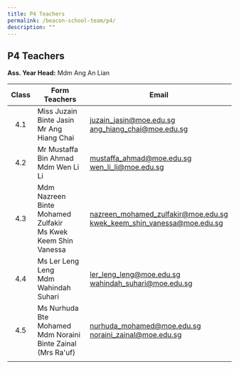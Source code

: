 ```yaml
---
title: P4 Teachers
permalink: /beacon-school-team/p4/
description: ""
---
```

## P4 Teachers

**Ass. Year Head:** Mdm Ang An Lian

| **Class** | **Form Teachers** | **Email** |
|:---:|---|---|
| 4.1 | Miss Juzain Binte Jasin  <br>Mr Ang Hiang Chai | [juzain\_jasin@moe.edu.sg](mailto:juzain_jasin@moe.edu.sg)<br>[ang\_hiang\_chai@moe.edu.sg](mailto:ang_hiang_chai@moe.edu.sg) |
| 4.2 | Mr Mustaffa Bin Ahmad  <br>Mdm Wen Li Li | [mustaffa\_ahmad@moe.edu.sg](mailto:mustaffa_ahmad@moe.edu.sg)<br>[wen\_li\_li@moe.edu.sg](mailto:wen_li_li@moe.edu.sg) |
| 4.3 | Mdm Nazreen Binte Mohamed Zulfakir  <br>Ms Kwek Keem Shin Vanessa | [nazreen\_mohamed\_zulfakir@moe.edu.sg](mailto:nazreen_mohamed_zulfakir@moe.edu.sg)<br>[kwek_keem_shin_vanessa@moe.edu.sg](mailto:kwek_keem_shin_vanessa@moe.edu.sg) |
| 4.4 | Ms Ler Leng Leng  <br>Mdm Wahindah Suhari | [ler\_leng\_leng@moe.edu.sg](mailto:ler_leng_leng@moe.edu.sg)<br>[wahindah\_suhari@moe.edu.sg](mailto:wahindah_suhari@moe.edu.sg) |
| 4.5 | Ms Nurhuda Bte Mohamed <br>Mdm Noraini Binte Zainal (Mrs Ra'uf) | [nurhuda\_mohamed@moe.edu.sg](mailto:nurhuda_mohamed@moe.edu.sg)<br>[noraini\_zainal@moe.edu.sg](mailto:noraini_zainal@moe.edu.sg) |
|  |  |  |